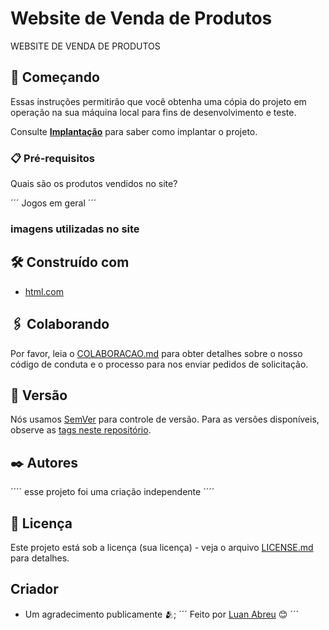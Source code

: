 # Website de Venda de Produtos

WEBSITE DE VENDA DE PRODUTOS

## 🚀 Começando

Essas instruções permitirão que você obtenha uma cópia do projeto em operação na sua máquina local para fins de desenvolvimento e teste.

Consulte **[Implantação](#-implanta%C3%A7%C3%A3o)** para saber como implantar o projeto.

### 📋 Pré-requisitos

Quais são os produtos vendidos no site?

´´´
Jogos em geral
´´´

###  imagens utilizadas no site


## 🛠️ Construído com
* [html.com]()

## 🖇️ Colaborando

Por favor, leia o [COLABORACAO.md](https://gist.github.com/usuario/linkParaInfoSobreContribuicoes) para obter detalhes sobre o nosso código de conduta e o processo para nos enviar pedidos de solicitação.

## 📌 Versão

Nós usamos [SemVer](http://semver.org/) para controle de versão. Para as versões disponíveis, observe as [tags neste repositório](https://github.com/suas/tags/do/projeto). 

## ✒️ Autores
´´´´
esse projeto foi uma criação independente
´´´´


## 📄 Licença

Este projeto está sob a licença (sua licença) - veja o arquivo [LICENSE.md](https://github.com/usuario/projeto/licenca) para detalhes.

## Criador
* Um agradecimento publicamente 🫂;
´´´
Feito por [Luan Abreu](https://gist.github.com/luan18alencar) 😊
´´´
